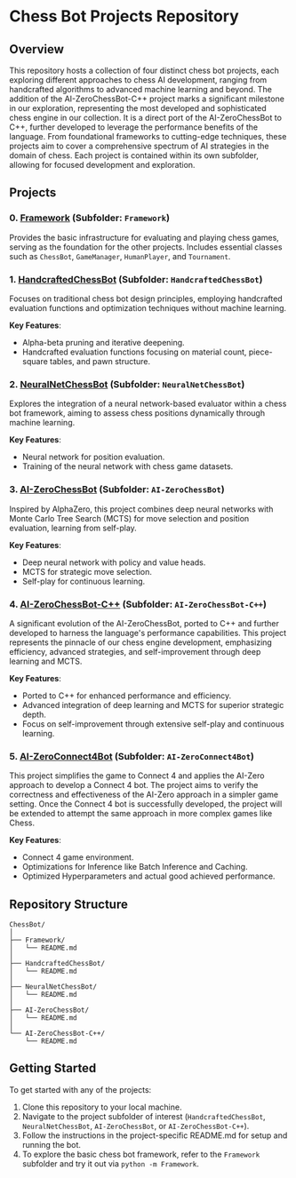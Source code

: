 # Chess Bot Projects Repository

## Overview

This repository hosts a collection of four distinct chess bot projects, each exploring different approaches to chess AI development, ranging from handcrafted algorithms to advanced machine learning and beyond. The addition of the AI-ZeroChessBot-C++ project marks a significant milestone in our exploration, representing the most developed and sophisticated chess engine in our collection. It is a direct port of the AI-ZeroChessBot to C++, further developed to leverage the performance benefits of the language. From foundational frameworks to cutting-edge techniques, these projects aim to cover a comprehensive spectrum of AI strategies in the domain of chess. Each project is contained within its own subfolder, allowing for focused development and exploration.

## Projects

### 0. [Framework](/Framework/README.md) (Subfolder: `Framework`)

Provides the basic infrastructure for evaluating and playing chess games, serving as the foundation for the other projects. Includes essential classes such as `ChessBot`, `GameManager`, `HumanPlayer`, and `Tournament`.

### 1. [HandcraftedChessBot](/HandcraftedChessBot/README.md) (Subfolder: `HandcraftedChessBot`)

Focuses on traditional chess bot design principles, employing handcrafted evaluation functions and optimization techniques without machine learning.

**Key Features**:

- Alpha-beta pruning and iterative deepening.
- Handcrafted evaluation functions focusing on material count, piece-square tables, and pawn structure.

### 2. [NeuralNetChessBot](/NeuralNetChessBot/README.md) (Subfolder: `NeuralNetChessBot`)

Explores the integration of a neural network-based evaluator within a chess bot framework, aiming to assess chess positions dynamically through machine learning.

**Key Features**:

- Neural network for position evaluation.
- Training of the neural network with chess game datasets.

### 3. [AI-ZeroChessBot](/AIZeroChessBot/README.md) (Subfolder: `AI-ZeroChessBot`)

Inspired by AlphaZero, this project combines deep neural networks with Monte Carlo Tree Search (MCTS) for move selection and position evaluation, learning from self-play.

**Key Features**:

- Deep neural network with policy and value heads.
- MCTS for strategic move selection.
- Self-play for continuous learning.

### 4. [AI-ZeroChessBot-C++](/AIZeroChessBot-C++/README.md) (Subfolder: `AI-ZeroChessBot-C++`)

A significant evolution of the AI-ZeroChessBot, ported to C++ and further developed to harness the language's performance capabilities. This project represents the pinnacle of our chess engine development, emphasizing efficiency, advanced strategies, and self-improvement through deep learning and MCTS.

**Key Features**:

- Ported to C++ for enhanced performance and efficiency.
- Advanced integration of deep learning and MCTS for superior strategic depth.
- Focus on self-improvement through extensive self-play and continuous learning.

### 5. [AI-ZeroConnect4Bot](/AIZeroConnect4Bot/README.md) (Subfolder: `AI-ZeroConnect4Bot`)

This project simplifies the game to Connect 4 and applies the AI-Zero approach to develop a Connect 4 bot. The project aims to verify the correctness and effectiveness of the AI-Zero approach in a simpler game setting. Once the Connect 4 bot is successfully developed, the project will be extended to attempt the same approach in more complex games like Chess.

**Key Features**:

- Connect 4 game environment.
- Optimizations for Inference like Batch Inference and Caching.
- Optimized Hyperparameters and actual good achieved performance.

## Repository Structure

```text
ChessBot/
│
├── Framework/
│   └── README.md
│
├── HandcraftedChessBot/
│   └── README.md
│
├── NeuralNetChessBot/
│   └── README.md
│
├── AI-ZeroChessBot/
│   └── README.md
│
└── AI-ZeroChessBot-C++/
    └── README.md
```

## Getting Started

To get started with any of the projects:

1. Clone this repository to your local machine.
2. Navigate to the project subfolder of interest (`HandcraftedChessBot`, `NeuralNetChessBot`, `AI-ZeroChessBot`, or `AI-ZeroChessBot-C++`).
3. Follow the instructions in the project-specific README.md for setup and running the bot.
4. To explore the basic chess bot framework, refer to the `Framework` subfolder and try it out via `python -m Framework`.
